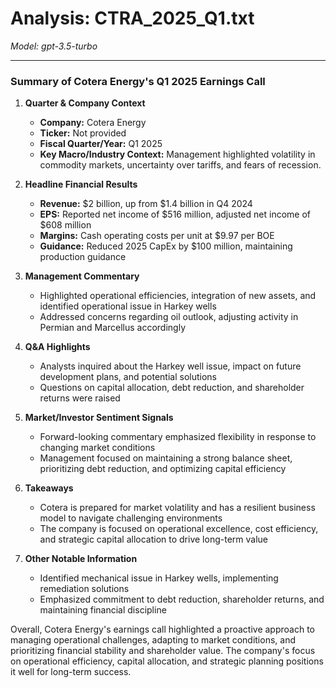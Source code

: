 # Analysis: CTRA_2025_Q1.txt

*Model: gpt-3.5-turbo*

---

### Summary of Cotera Energy's Q1 2025 Earnings Call

1. **Quarter & Company Context**
   - **Company:** Cotera Energy
   - **Ticker:** Not provided
   - **Fiscal Quarter/Year:** Q1 2025
   - **Key Macro/Industry Context:** Management highlighted volatility in commodity markets, uncertainty over tariffs, and fears of recession.

2. **Headline Financial Results**
   - **Revenue:** $2 billion, up from $1.4 billion in Q4 2024
   - **EPS:** Reported net income of $516 million, adjusted net income of $608 million
   - **Margins:** Cash operating costs per unit at $9.97 per BOE
   - **Guidance:** Reduced 2025 CapEx by $100 million, maintaining production guidance

3. **Management Commentary**
   - Highlighted operational efficiencies, integration of new assets, and identified operational issue in Harkey wells
   - Addressed concerns regarding oil outlook, adjusting activity in Permian and Marcellus accordingly

4. **Q&A Highlights**
   - Analysts inquired about the Harkey well issue, impact on future development plans, and potential solutions
   - Questions on capital allocation, debt reduction, and shareholder returns were raised

5. **Market/Investor Sentiment Signals**
   - Forward-looking commentary emphasized flexibility in response to changing market conditions
   - Management focused on maintaining a strong balance sheet, prioritizing debt reduction, and optimizing capital efficiency

6. **Takeaways**
   - Cotera is prepared for market volatility and has a resilient business model to navigate challenging environments
   - The company is focused on operational excellence, cost efficiency, and strategic capital allocation to drive long-term value

7. **Other Notable Information**
   - Identified mechanical issue in Harkey wells, implementing remediation solutions
   - Emphasized commitment to debt reduction, shareholder returns, and maintaining financial discipline

Overall, Cotera Energy's earnings call highlighted a proactive approach to managing operational challenges, adapting to market conditions, and prioritizing financial stability and shareholder value. The company's focus on operational efficiency, capital allocation, and strategic planning positions it well for long-term success.